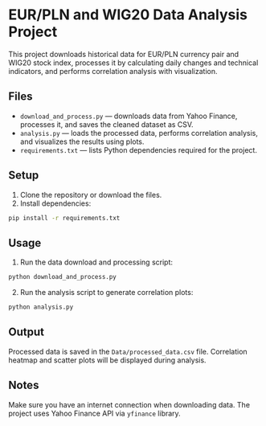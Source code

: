 # EUR/PLN and WIG20 Data Analysis Project

This project downloads historical data for EUR/PLN currency pair and WIG20 stock index, processes it by calculating daily changes and technical indicators, and performs correlation analysis with visualization.

## Files

- `download_and_process.py` — downloads data from Yahoo Finance, processes it, and saves the cleaned dataset as CSV.
- `analysis.py` — loads the processed data, performs correlation analysis, and visualizes the results using plots.
- `requirements.txt` — lists Python dependencies required for the project.

## Setup

1. Clone the repository or download the files.  
2. Install dependencies:

```bash
pip install -r requirements.txt
```

## Usage

1. Run the data download and processing script:

```bash
python download_and_process.py
```

2. Run the analysis script to generate correlation plots:

```bash
python analysis.py
```

## Output

Processed data is saved in the `Data/processed_data.csv` file. Correlation heatmap and scatter plots will be displayed during analysis.

## Notes

Make sure you have an internet connection when downloading data. The project uses Yahoo Finance API via `yfinance` library.
